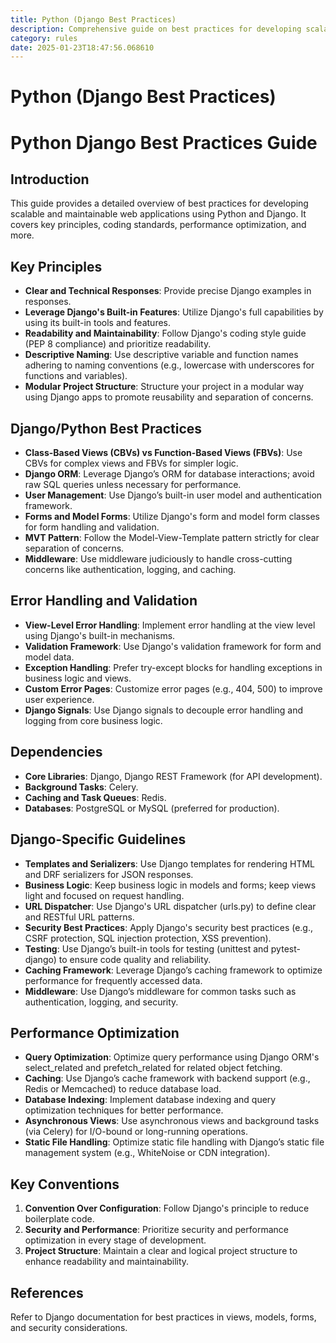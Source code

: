 ```yaml
---
title: Python (Django Best Practices)
description: Comprehensive guide on best practices for developing scalable and maintainable web applications using Python and Django.
category: rules
date: 2025-01-23T18:47:56.068610
---
```



# Python (Django Best Practices)

# Python Django Best Practices Guide

## Introduction
This guide provides a detailed overview of best practices for developing scalable and maintainable web applications using Python and Django. It covers key principles, coding standards, performance optimization, and more.

## Key Principles
- **Clear and Technical Responses**: Provide precise Django examples in responses.
- **Leverage Django's Built-in Features**: Utilize Django's full capabilities by using its built-in tools and features.
- **Readability and Maintainability**: Follow Django's coding style guide (PEP 8 compliance) and prioritize readability.
- **Descriptive Naming**: Use descriptive variable and function names adhering to naming conventions (e.g., lowercase with underscores for functions and variables).
- **Modular Project Structure**: Structure your project in a modular way using Django apps to promote reusability and separation of concerns.

## Django/Python Best Practices
- **Class-Based Views (CBVs) vs Function-Based Views (FBVs)**: Use CBVs for complex views and FBVs for simpler logic.
- **Django ORM**: Leverage Django’s ORM for database interactions; avoid raw SQL queries unless necessary for performance.
- **User Management**: Use Django’s built-in user model and authentication framework.
- **Forms and Model Forms**: Utilize Django's form and model form classes for form handling and validation.
- **MVT Pattern**: Follow the Model-View-Template pattern strictly for clear separation of concerns.
- **Middleware**: Use middleware judiciously to handle cross-cutting concerns like authentication, logging, and caching.

## Error Handling and Validation
- **View-Level Error Handling**: Implement error handling at the view level using Django's built-in mechanisms.
- **Validation Framework**: Use Django's validation framework for form and model data.
- **Exception Handling**: Prefer try-except blocks for handling exceptions in business logic and views.
- **Custom Error Pages**: Customize error pages (e.g., 404, 500) to improve user experience.
- **Django Signals**: Use Django signals to decouple error handling and logging from core business logic.

## Dependencies
- **Core Libraries**: Django, Django REST Framework (for API development).
- **Background Tasks**: Celery.
- **Caching and Task Queues**: Redis.
- **Databases**: PostgreSQL or MySQL (preferred for production).

## Django-Specific Guidelines
- **Templates and Serializers**: Use Django templates for rendering HTML and DRF serializers for JSON responses.
- **Business Logic**: Keep business logic in models and forms; keep views light and focused on request handling.
- **URL Dispatcher**: Use Django's URL dispatcher (urls.py) to define clear and RESTful URL patterns.
- **Security Best Practices**: Apply Django's security best practices (e.g., CSRF protection, SQL injection protection, XSS prevention).
- **Testing**: Use Django’s built-in tools for testing (unittest and pytest-django) to ensure code quality and reliability.
- **Caching Framework**: Leverage Django’s caching framework to optimize performance for frequently accessed data.
- **Middleware**: Use Django’s middleware for common tasks such as authentication, logging, and security.

## Performance Optimization
- **Query Optimization**: Optimize query performance using Django ORM's select_related and prefetch_related for related object fetching.
- **Caching**: Use Django’s cache framework with backend support (e.g., Redis or Memcached) to reduce database load.
- **Database Indexing**: Implement database indexing and query optimization techniques for better performance.
- **Asynchronous Views**: Use asynchronous views and background tasks (via Celery) for I/O-bound or long-running operations.
- **Static File Handling**: Optimize static file handling with Django’s static file management system (e.g., WhiteNoise or CDN integration).

## Key Conventions
1. **Convention Over Configuration**: Follow Django's principle to reduce boilerplate code.
2. **Security and Performance**: Prioritize security and performance optimization in every stage of development.
3. **Project Structure**: Maintain a clear and logical project structure to enhance readability and maintainability.

## References
Refer to Django documentation for best practices in views, models, forms, and security considerations.
